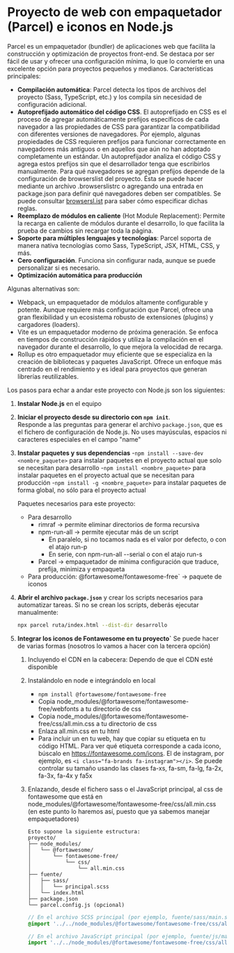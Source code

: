 # Proyecto de web con empaquetador (Parcel) e iconos en Node.js

Parcel es un empaquetador (bundler) de aplicaciones web que facilita la construcción y optimización de proyectos front-end. Se destaca por ser fácil de usar y ofrecer una configuración mínima, lo que lo convierte en una excelente opción para proyectos pequeños y medianos. Características principales:
   - **Compilación automática**: Parcel detecta los tipos de archivos del proyecto (Sass, TypeScript, etc.) y los compila sin necesidad de configuración adicional.
   - **Autoprefijado automático del código CSS**. El autoprefijado en CSS es el proceso de agregar automáticamente prefijos específicos de cada navegador a las propiedades de CSS para garantizar la compatibilidad con diferentes versiones de navegadores. Por ejemplo, algunas propiedades de CSS requieren prefijos para funcionar correctamente en navegadores más antiguos o en aquellos que aún no han adoptado completamente un estándar. Un autoprefijador analiza el código CSS y agrega estos prefijos sin que el desarrollador tenga que escribirlos manualmente.
   Para qué navegadores se agregan prefijos depende de la configuración de browserslist del proyecto. Ésta se puede hacer mediante un archivo .browserslistrc o agregando una entrada en package.json para definir qué navegadores deben ser compatibles. Se puede consultar [browsersl.ist](https://browsersl.ist/) para saber cómo especificar dichas reglas.
   - **Reemplazo de módulos en caliente** (Hot Module Replacement): Permite la recarga en caliente de módulos durante el desarrollo, lo que facilita la prueba de cambios sin recargar toda la página.
   - **Soporte para múltiples lenguajes y tecnologías**: Parcel soporta de manera nativa tecnologías como Sass, TypeScript, JSX, HTML, CSS, y más.
   - **Cero configuración**. Funciona sin configurar nada, aunque se puede personalizar si es necesario.
   - **Optimización automática para producción**

 Algunas alternativas son:
   - Webpack, un empaquetador de módulos altamente configurable y potente. Aunque requiere más configuración que Parcel, ofrece una gran flexibilidad y un ecosistema robusto de extensiones (plugins) y cargadores (loaders).
   - Vite es un empaquetador moderno de próxima generación. Se enfoca en tiempos de construcción rápidos y utiliza la compilación en el navegador durante el desarrollo, lo que mejora la velocidad de recarga.
   - Rollup es otro empaquetador muy eficiente que se especializa en la creación de bibliotecas y paquetes JavaScript. Ofrece un enfoque más centrado en el rendimiento y es ideal para proyectos que generan librerías reutilizables.

Los pasos para echar a andar este proyecto con Node.js son los siguientes:

1. **Instalar Node.js** en el equipo

2. **Iniciar el proyecto desde su directorio con `npm init`**.  
   Responde a las preguntas para generar el archivo `package.json`, que es el fichero de configuración de Node.js.
   No uses mayúsculas, espacios ni caracteres especiales en el campo "name"

3. **Instalar paquetes y sus dependencias** 
   -`npm install --save-dev <nombre_paquete>` para instalar paquetes en el proyecto actual que solo se necesitan para desarrollo
   -`npm install <nombre_paquete>` para instalar paquetes en el proyecto actual que se necesitan para producción
   -`npm install -g <nombre_paquete>` para instalar paquetes de forma global, no sólo para el proyecto actual
   
   Paquetes necesarios para este proyecto:
   - Para desarrollo
      - rimraf -> permite eliminar directorios de forma recursiva
      - npm-run-all -> permite ejecutar más de un script
         - En paralelo, si no tocamos nada es el valor por defecto, o con el atajo run-p
         - En serie, con npm-run-all --serial o con el atajo run-s
      - Parcel -> empaquetador de mínima configuración que traduce, prefija, minimiza y empaqueta
   - Para producción: @fortawesome/fontawesome-free` -> paquete de iconos

4. **Abrir el archivo `package.json`** y crear los scripts necesarios para automatizar tareas.
   Si no se crean los scripts, deberás ejecutar manualmente:
   ```bash
   npx parcel ruta/index.html --dist-dir desarrollo
   ```

5. **Integrar los iconos de Fontawesome en tu proyecto`** Se puede hacer de varias formas (nosotros lo vamos a hacer con la tercera opción)
   1. Incluyendo el CDN en la cabecera: <link href="https://cdnjs.cloudflare.com/ajax/libs/font-awesome/6.7.2/css/all.min.css" rel="stylesheet"> Dependo de que el CDN esté disponible
   
   2. Instalándolo en node e integrándolo en local
      - `npm install @fortawesome/fontawesome-free`
      - Copia node_modules/@fortawesome/fontawesome-free/webfonts a tu directorio de css
      - Copia node_modules/@fortawesome/fontawesome-free/css/all.min.css a tu directorio de css
      - Enlaza all.min.css en tu html
      - Para incluir un en tu web, hay que copiar su etiqueta en tu código HTML. Para ver qué etiqueta corresponde a cada icono, búscalo en https://fontawesome.com/icons. El de instagram, por ejemplo, es `<i class="fa-brands fa-instagram"></i>`. Se puede controlar su tamaño usando las clases fa-xs, fa-sm, fa-lg, fa-2x, fa-3x, fa-4x y fa5x

   3. Enlazando, desde el fichero sass o el JavaScript principal, al css de fontawesome que está en node_modules/@fortawesome/fontawesome-free/css/all.min.css  (en este punto lo haremos así, puesto que ya sabemos manejar empaquetadores)
      ```
      Esto supone la siguiente estructura:
      proyecto/
      ├── node_modules/
      │   └── @fortawesome/
      │       └── fontawesome-free/
      │           └── css/
      │               └── all.min.css
      ├── fuente/
      │   ├── sass/
      │   │   └── principal.scss
      │   └── index.html
      ├── package.json
      └── parcel.config.js (opcional)
      ```
      ```scss
      // En el archivo SCSS principal (por ejemplo, fuente/sass/main.scss)
      @import '../../node_modules/@fortawesome/fontawesome-free/css/all.min.css';
      ```
      ```js
      // En el archivo JavaScript principal (por ejemplo, fuente/js/main.js)
      import '../../node_modules/@fortawesome/fontawesome-free/css/all.min.css';
      ```


